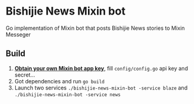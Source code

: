 # Bishijie News Mixin bot
Go implementation of Mixin bot that posts Bishijie News stories to Mixin Messeger

## Build
1. [**Obtain your own Mixin bot app key**](https://developers.mixin.one/dashboard), fill `config/config.go` api key and secret...
2. Got dependencies and run `go build`
3. Launch two services `./bishijie-news-mixin-bot -service blaze` and `./bishijie-news-mixin-bot -service news`
